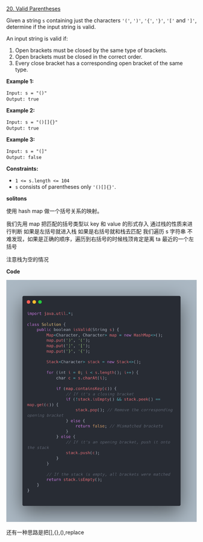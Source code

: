 [20. Valid Parentheses](https://leetcode.com/problems/valid-parentheses/)

Given a string `s` containing just the characters `'('`, `')'`, `'{'`, `'}'`, `'['` and `']'`, determine if the input string is valid.

An input string is valid if:

1. Open brackets must be closed by the same type of brackets.
2. Open brackets must be closed in the correct order.
3. Every close bracket has a corresponding open bracket of the same type.

 

**Example 1:**

```
Input: s = "()"
Output: true
```

**Example 2:**

```
Input: s = "()[]{}"
Output: true
```

**Example 3:**

```
Input: s = "(]"
Output: false
```

 

**Constraints:**

- `1 <= s.length <= 104`
- `s` consists of parentheses only `'()[]{}'`.

**solitons**

使用 hash map 做一个括号关系的映射。

我们先用 map 把匹配的括号类型以 key 和 value 的形式存入 
通过栈的性质来进行判断 
如果是左括号就进入栈
如果是右括号就和栈去匹配
我们遍历 s 字符串 
不难发现，如果是正确的顺序，遍历到右括号的时候栈顶肯定是离 ta 最近的一个左括号

注意栈为空的情况 

**Code**

![alt text](20.png)

还有一种思路是把[],{},(),replace 
